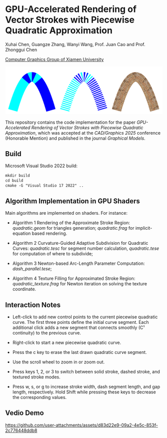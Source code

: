 #  GPU-Accelerated Rendering of Vector Strokes with Piecewise Quadratic Approximation

Xuhai Chen, Guangze Zhang, Wanyi Wang, Prof. Juan Cao and Prof. Zhonggui Chen

[Computer Graphics Group of Xiamen University](https://graphics.xmu.edu.cn/)

![alt text](image.png)

This repository contains the code implementation for the paper *GPU-Accelerated Rendering of Vector Strokes with Piecewise Quadratic Approximation*, which was accepted at the *CAD/Graphics 2025* conference (Honorable Mention) and published in the journal *Graphical Models*.

## Build
Microsoft Visual Studio 2022 build:

```
mkdir build
cd build
cmake -G "Visual Studio 17 2022" ..
```

## Algorithm Implementation in GPU Shaders
Main algorithms are implemented on shaders. For instance:

- Algorithm 1 Rendering of the Approximate Stroke Region: *quadratic.geom* for triangles generation; *quadratic.frag* for implicit-equation based rendering.

- Algorithm 2 Curvature-Guided Adaptive Subdivision for Quadratic Curves: *quadratic.tesc* for segment number calculation, *quadratic.tese* for computation of where to subdivide;

- Algorithm 3 Newton-based Arc-Length Parameter Computation: *dash_parallel.tese*;

- Algorithm 4 Texture Filling for Approximated Stroke Region: *quadratic_texture.frag* for Newton iteration on solving the texture coordinate.

## Interaction Notes
- Left-click to add new control points to the current piecewise quadratic curve. The first three points define the initial curve segment. Each additional click adds a new segment that connects smoothly (C¹ continuity) to the previous curve.

- Right-click to start a new piecewise quadratic curve.

- Press the c key to erase the last drawn quadratic curve segment.

- Use the scroll wheel to zoom in or zoom out.

- Press keys 1, 2, or 3 to switch between solid stroke, dashed stroke, and textured stroke modes.

- Press w, s, or g to increase stroke width, dash segment length, and gap length, respectively. Hold Shift while pressing these keys to decrease the corresponding values.

## Vedio Demo


https://github.com/user-attachments/assets/d83d22e9-09a2-4e5c-853f-2c776448ddb8

